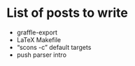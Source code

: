 # List of posts to write

* graffle-export
* LaTeX Makefile
* “scons -c” default targets
* push parser intro
